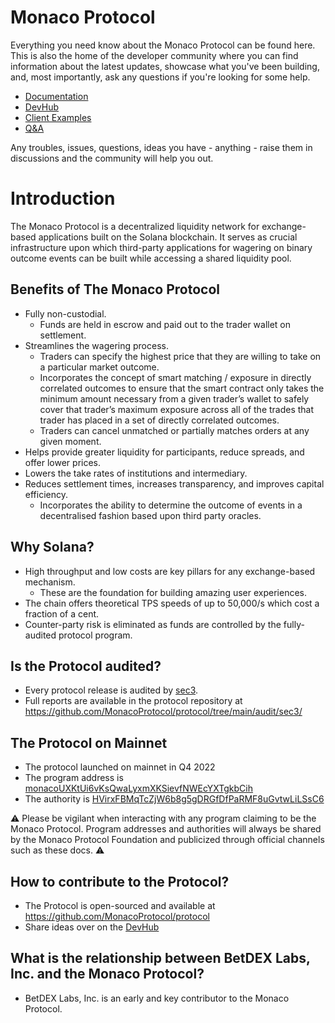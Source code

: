 # Monaco Protocol

Everything you need know about the Monaco Protocol can be found here. This is also the home of the developer community where you can find information about the latest updates, showcase what you've been building, and, most importantly, ask any questions if you're looking for some help.

- [Documentation](SUMMARY.md)
- [DevHub](https://github.com/MonacoProtocol/sdk/discussions/6)
- [Client Examples](examples/README.md)
- [Q&A](https://github.com/MonacoProtocol/sdk/discussions/categories/q-a)

Any troubles, issues, questions, ideas you have - anything - raise them in discussions and the community will help you out.

# Introduction

The Monaco Protocol is a decentralized liquidity network for exchange-based applications built on the Solana blockchain. It serves as crucial infrastructure upon which third-party applications for wagering on binary outcome events can be built while accessing a shared liquidity pool.

## Benefits of The Monaco Protocol

- Fully non-custodial.
  - Funds are held in escrow and paid out to the trader wallet on settlement.
- Streamlines the wagering process.
  - Traders can specify the highest price that they are willing to take on a particular market outcome.
  - Incorporates the concept of smart matching / exposure in directly correlated outcomes to ensure that the smart contract only takes the minimum amount necessary from a given trader’s wallet to safely cover that trader’s maximum exposure across all of the trades that trader has placed in a set of directly correlated outcomes.
  - Traders can cancel unmatched or partially matches orders at any given moment.
- Helps provide greater liquidity for participants, reduce spreads, and offer lower prices.
- Lowers the take rates of institutions and intermediary.
- Reduces settlement times, increases transparency, and improves capital efficiency.
  - Incorporates the ability to determine the outcome of events in a decentralised fashion based upon third party oracles.

## Why Solana?

- High throughput and low costs are key pillars for any exchange-based mechanism.
  - These are the foundation for building amazing user experiences.
- The chain offers theoretical TPS speeds of up to 50,000/s which cost a fraction of a cent.
- Counter-party risk is eliminated as funds are controlled by the fully-audited protocol program.

## Is the Protocol audited?

- Every protocol release is audited by [sec3](https://www.sec3.dev/).
- Full reports are available in the protocol repository at https://github.com/MonacoProtocol/protocol/tree/main/audit/sec3/

## The Protocol on Mainnet

- The protocol launched on mainnet in Q4 2022
- The program address is [monacoUXKtUi6vKsQwaLyxmXKSievfNWEcYXTgkbCih](https://explorer.solana.com/address/monacoUXKtUi6vKsQwaLyxmXKSievfNWEcYXTgkbCih)
- The authority is [HVirxFBMqTcZjW6b8g5gDRGfDfPaRMF8uGvtwLiLSsC6](https://explorer.solana.com/address/HVirxFBMqTcZjW6b8g5gDRGfDfPaRMF8uGvtwLiLSsC6)

⚠️ Please be vigilant when interacting with any program claiming to be the Monaco Protocol. Program addresses and authorities will always be shared by the Monaco Protocol Foundation and publicized through official channels such as these docs. ⚠️

## How to contribute to the Protocol?

- The Protocol is open-sourced and available at https://github.com/MonacoProtocol/protocol
- Share ideas over on the [DevHub](https://github.com/MonacoProtocol/sdk/discussions)

## What is the relationship between BetDEX Labs, Inc. and the Monaco Protocol?

- BetDEX Labs, Inc. is an early and key contributor to the Monaco Protocol.
